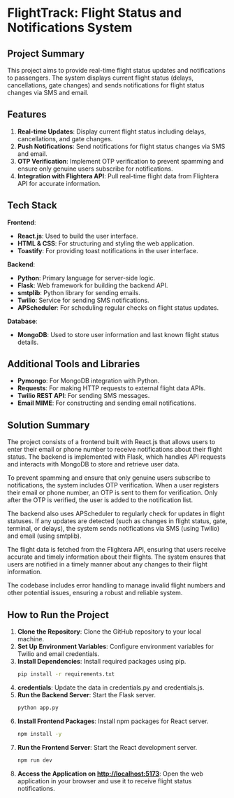 # FlightTrack: Flight Status and Notifications System

## Project Summary

This project aims to provide real-time flight status updates and notifications to passengers. The system displays current flight status (delays, cancellations, gate changes) and sends notifications for flight status changes via SMS and email.

## Features

1. **Real-time Updates**: Display current flight status including delays, cancellations, and gate changes.
2. **Push Notifications**: Send notifications for flight status changes via SMS and email.
3. **OTP Verification**: Implement OTP verification to prevent spamming and ensure only genuine users subscribe for notifications.
4. **Integration with Flightera API**: Pull real-time flight data from Flightera API for accurate information.

## Tech Stack

**Frontend**:
- **React.js**: Used to build the user interface.
- **HTML & CSS**: For structuring and styling the web application.
- **Toastify**: For providing toast notifications in the user interface.

**Backend**:
- **Python**: Primary language for server-side logic.
- **Flask**: Web framework for building the backend API.
- **smtplib**: Python library for sending emails.
- **Twilio**: Service for sending SMS notifications.
- **APScheduler**: For scheduling regular checks on flight status updates.

**Database**:
- **MongoDB**: Used to store user information and last known flight status details.

## Additional Tools and Libraries

- **Pymongo**: For MongoDB integration with Python.
- **Requests**: For making HTTP requests to external flight data APIs.
- **Twilio REST API**: For sending SMS messages.
- **Email MIME**: For constructing and sending email notifications.

## Solution Summary

The project consists of a frontend built with React.js that allows users to enter their email or phone number to receive notifications about their flight status. The backend is implemented with Flask, which handles API requests and interacts with MongoDB to store and retrieve user data.

To prevent spamming and ensure that only genuine users subscribe to notifications, the system includes OTP verification. When a user registers their email or phone number, an OTP is sent to them for verification. Only after the OTP is verified, the user is added to the notification list.

The backend also uses APScheduler to regularly check for updates in flight statuses. If any updates are detected (such as changes in flight status, gate, terminal, or delays), the system sends notifications via SMS (using Twilio) and email (using smtplib).

The flight data is fetched from the Flightera API, ensuring that users receive accurate and timely information about their flights. The system ensures that users are notified in a timely manner about any changes to their flight information.

The codebase includes error handling to manage invalid flight numbers and other potential issues, ensuring a robust and reliable system.

## How to Run the Project

1. **Clone the Repository**: Clone the GitHub repository to your local machine.
2. **Set Up Environment Variables**: Configure environment variables for Twilio and email credentials.
3. **Install Dependencies**: Install required packages using pip.
    ```bash
    pip install -r requirements.txt
    ```
4. **credentials**: Update the data in credentials.py and credentials.js.
5. **Run the Backend Server**: Start the Flask server.
    ```bash
    python app.py
    ```
6. **Install Frontend Packages**: Install npm packages for React server.
    ```bash
    npm install -y
    ```
5. **Run the Frontend Server**: Start the React development server.
    ```bash
    npm run dev
    ```
6. **Access the Application on [http://localhost:5173](http://localhost:5173/)**: Open the web application in your browser and use it to receive flight status notifications.
